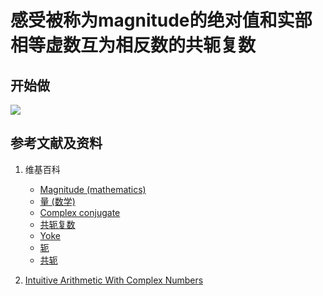 # 感受被称为magnitude的绝对值和实部相等虚数互为相反数的共轭复数

## 开始做

![](/images/复分析/感受被称为magnitude的绝对值和实部相等虚数互为相反数的共轭复数/1a1.jpg)

## 参考文献及资料

1. 维基百科
	- [Magnitude (mathematics)](hhttps://en.wikipedia.org/wiki/Magnitude_(mathematics)) 
	- [量 (数学)](https://zh.wikipedia.org/wiki/%E9%87%8F_(%E6%95%B0%E5%AD%A6)) 
	- [Complex conjugate](https://en.wikipedia.org/wiki/Complex_conjugate) 
	- [共轭复数](https://zh.wikipedia.org/wiki/%E5%85%B1%E8%BD%AD%E5%A4%8D%E6%95%B0) 
	- [Yoke](https://en.wikipedia.org/wiki/Yoke) 
	- [轭](https://zh.wikipedia.org/wiki/%E8%BB%9B) 
	- [共轭](https://zh.wikipedia.org/wiki/%E5%85%B1%E8%BD%AD) 

2. [Intuitive Arithmetic With Complex Numbers](https://betterexplained.com/articles/intuitive-arithmetic-with-complex-numbers/)
